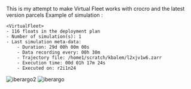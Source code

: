 This is my attempt to make Virtual Fleet works with crocro and the latest version parcels
Example of simulation : 
```
<VirtualFleet>
- 116 floats in the deployment plan
- Number of simulation(s): 1
- Last simulation meta-data:
	- Duration: 29d 00h 00m 00s
	- Data recording every: 00h 30m
	- Trajectory file: /home1/scratch/kbalem/l2xjv1w6.zarr
	- Execution time: 00d 01h 17m 24s
	- Executed on: r2i1n24
```
![iberargo2](https://github.com/user-attachments/assets/aec11d42-8900-4b7d-9560-8ce7e3610783)
![iberargo](https://github.com/user-attachments/assets/f4ef41b5-af5c-482e-a0b8-ec0e8e6c77a5)
